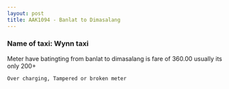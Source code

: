 ```yaml
---
layout: post
title: AAK1094 - Banlat to Dimasalang
---
```


### Name of taxi: Wynn taxi

Meter have batingting from banlat to dimasalang is fare of 360.00 usually its only 200+

```Over charging, Tampered or broken meter```

